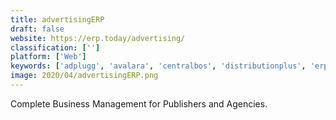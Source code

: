 ```yaml
---
title: advertisingERP
draft: false 
website: https://erp.today/advertising/
classification: ['']
platform: ['Web']
keywords: ['adplugg', 'avalara', 'centralbos', 'distributionplus', 'erpag', 'ecount_erp', 'falcon.io', 'infor_erp', 'instapage', 'multipub', 'netsuite', 'penta', 'runmags', 'sap_business_one', 'servman', 'statii', 'workbook', 'abas_erp', 'entree']
image: 2020/04/advertisingERP.png
---
```

Complete Business Management for Publishers and Agencies.